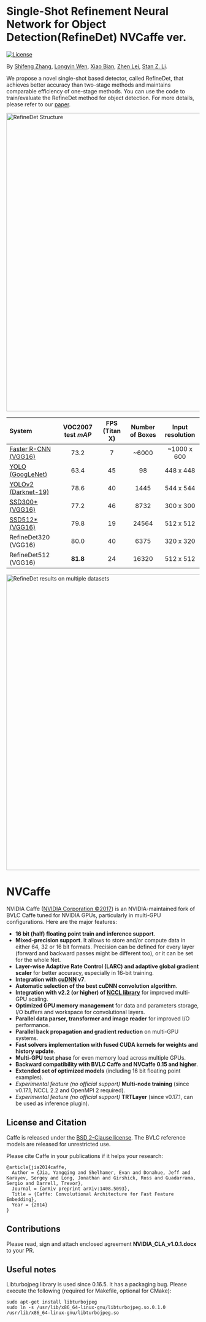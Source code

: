 # Single-Shot Refinement Neural Network for Object Detection(RefineDet) NVCaffe ver. 

[![License](https://img.shields.io/badge/license-BSD-blue.svg)](LICENSE)

By [Shifeng Zhang](http://www.cbsr.ia.ac.cn/users/sfzhang/), [Longyin Wen](http://www.cbsr.ia.ac.cn/users/lywen/), [Xiao Bian](https://sites.google.com/site/cvbian/), [Zhen Lei](http://www.cbsr.ia.ac.cn/users/zlei/), [Stan Z. Li](http://www.cbsr.ia.ac.cn/users/szli/). 

We propose a novel single-shot based detector, called RefineDet, that achieves better accuracy than two-stage methods and maintains comparable efficiency of one-stage methods. You can use the code to train/evaluate the RefineDet method for object detection. For more details, please refer to our [paper](https://arxiv.org/pdf/1711.06897.pdf).

<p align="left">
<img src="https://github.com/sfzhang15/RefineDet/blob/master/refinedet_structure.jpg" alt="RefineDet Structure" width="777px">
</p>

| System | VOC2007 test *mAP* | **FPS** (Titan X) | Number of Boxes | Input resolution
|:-------|:-----:|:-------:|:-------:|:-------:|
| [Faster R-CNN (VGG16)](https://github.com/ShaoqingRen/faster_rcnn) | 73.2 | 7 | ~6000 | ~1000 x 600 |
| [YOLO (GoogLeNet)](http://pjreddie.com/darknet/yolo/) | 63.4 | 45 | 98 | 448 x 448 |
| [YOLOv2 (Darknet-19)](http://pjreddie.com/darknet/yolo/) | 78.6 | 40 | 1445 | 544 x 544 |
| [SSD300* (VGG16)](https://github.com/weiliu89/caffe/tree/ssd) | 77.2 | 46 | 8732 | 300 x 300 |
| [SSD512* (VGG16)](https://github.com/weiliu89/caffe/tree/ssd) | 79.8 | 19 | 24564 | 512 x 512 |
| RefineDet320 (VGG16) | 80.0 | 40 | 6375 | 320 x 320 |
| RefineDet512 (VGG16) | **81.8** | 24 | 16320 | 512 x 512 |


<p align="left">
<img src="https://github.com/sfzhang15/RefineDet/blob/master/refinedet_results.jpg" alt="RefineDet results on multiple datasets" width="770px">
</p>


# NVCaffe

NVIDIA Caffe ([NVIDIA Corporation &copy;2017](http://nvidia.com)) is an NVIDIA-maintained fork
of BVLC Caffe tuned for NVIDIA GPUs, particularly in multi-GPU configurations.
Here are the major features:
* **16 bit (half) floating point train and inference support**.
* **Mixed-precision support**. It allows to store and/or compute data in either 
64, 32 or 16 bit formats. Precision can be defined for every layer (forward and 
backward passes might be different too), or it can be set for the whole Net.
* **Layer-wise Adaptive Rate Control (LARC) and adaptive global gradient scaler** for better
 accuracy, especially in 16-bit training.
* **Integration with  [cuDNN](https://developer.nvidia.com/cudnn) v7**.
* **Automatic selection of the best cuDNN convolution algorithm**.
* **Integration with v2.2 (or higher) of [NCCL library](https://github.com/NVIDIA/nccl)**
 for improved multi-GPU scaling.
* **Optimized GPU memory management** for data and parameters storage, I/O buffers 
and workspace for convolutional layers.
* **Parallel data parser, transformer and image reader** for improved I/O performance.
* **Parallel back propagation and gradient reduction** on multi-GPU systems.
* **Fast solvers implementation with fused CUDA kernels for weights and history update**.
* **Multi-GPU test phase** for even memory load across multiple GPUs.
* **Backward compatibility with BVLC Caffe and NVCaffe 0.15 and higher**.
* **Extended set of optimized models** (including 16 bit floating point examples).
* _Experimental feature (no official support)_ **Multi-node training** (since v0.17.1, NCCL 2.2 and OpenMPI 2 required).
* _Experimental feature (no official support)_ **TRTLayer** (since v0.17.1, can be used as inference plugin).

## License and Citation

Caffe is released under the [BSD 2-Clause license](https://github.com/BVLC/caffe/blob/master/LICENSE).
The BVLC reference models are released for unrestricted use.

Please cite Caffe in your publications if it helps your research:

    @article{jia2014caffe,
      Author = {Jia, Yangqing and Shelhamer, Evan and Donahue, Jeff and Karayev, Sergey and Long, Jonathan and Girshick, Ross and Guadarrama, Sergio and Darrell, Trevor},
      Journal = {arXiv preprint arXiv:1408.5093},
      Title = {Caffe: Convolutional Architecture for Fast Feature Embedding},
      Year = {2014}
    }
   
## Contributions

Please read, sign and attach enclosed agreement **NVIDIA_CLA_v1.0.1.docx**
to your PR.

## Useful notes

Libturbojpeg library is used since 0.16.5. It has a packaging bug. Please execute the following (required for Makefile, optional for CMake):
```
sudo apt-get install libturbojpeg
sudo ln -s /usr/lib/x86_64-linux-gnu/libturbojpeg.so.0.1.0 /usr/lib/x86_64-linux-gnu/libturbojpeg.so
```
